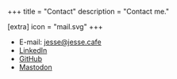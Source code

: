 +++
title = "Contact"
description = "Contact me."

[extra]
icon = "mail.svg"
+++

- E-mail: [jesse@jesse.cafe](mailto:jesse@jesse.cafe)
- [LinkedIn](https://www.linkedin.com/in/jessefalzone/)
- [GitHub](https://github.com/jessefalzone)
- [Mastodon](https://planetearth.social/@jesse)
